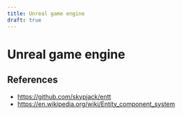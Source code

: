 ```yaml
---
title: Unreal game engine
draft: true
---
```


# Unreal game engine

## References
- https://github.com/skypjack/entt
- https://en.wikipedia.org/wiki/Entity_component_system

